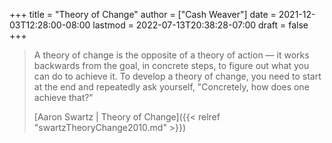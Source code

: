 +++
title = "Theory of Change"
author = ["Cash Weaver"]
date = 2021-12-03T12:28:00-08:00
lastmod = 2022-07-13T20:38:28-07:00
draft = false
+++

> A theory of change is the opposite of a theory of action — it works backwards from the goal, in concrete steps, to figure out what you can do to achieve it. To develop a theory of change, you need to start at the end and repeatedly ask yourself, "Concretely, how does one achieve that?"
>
> [Aaron Swartz | Theory of Change]({{< relref "swartzTheoryChange2010.md" >}})
